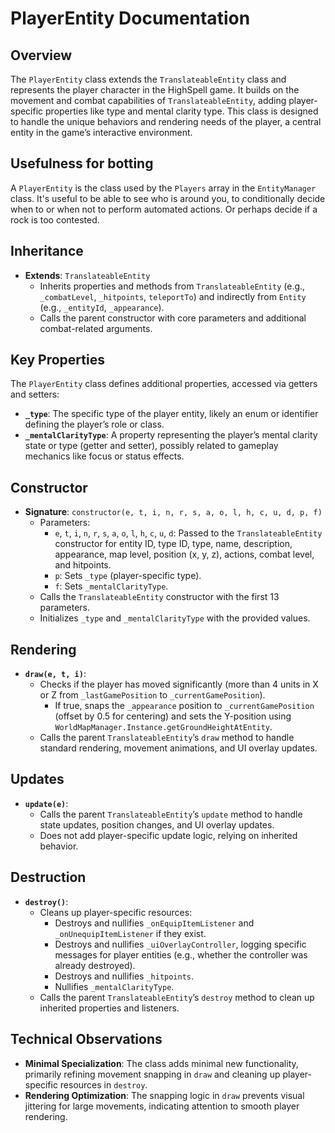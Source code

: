 # PlayerEntity Documentation

## Overview
The `PlayerEntity` class extends the `TranslateableEntity` class and represents the player character in the HighSpell game. It builds on the movement and combat capabilities of `TranslateableEntity`, adding player-specific properties like type and mental clarity type. This class is designed to handle the unique behaviors and rendering needs of the player, a central entity in the game’s interactive environment.

## Usefulness for botting
A `PlayerEntity` is the class used by the `Players` array in the `EntityManager` class. It's useful to be able to see who is around you, to conditionally decide when to or when not to perform automated actions. Or perhaps decide if a rock is too contested. 


## Inheritance
- **Extends**: `TranslateableEntity`
  - Inherits properties and methods from `TranslateableEntity` (e.g., `_combatLevel`, `_hitpoints`, `teleportTo`) and indirectly from `Entity` (e.g., `_entityId`, `_appearance`).
  - Calls the parent constructor with core parameters and additional combat-related arguments.

## Key Properties
The `PlayerEntity` class defines additional properties, accessed via getters and setters:

- **`_type`**: The specific type of the player entity, likely an enum or identifier defining the player’s role or class.
- **`_mentalClarityType`**: A property representing the player’s mental clarity state or type (getter and setter), possibly related to gameplay mechanics like focus or status effects.

## Constructor
- **Signature**: `constructor(e, t, i, n, r, s, a, o, l, h, c, u, d, p, f)`
  - Parameters:
    - `e`, `t`, `i`, `n`, `r`, `s`, `a`, `o`, `l`, `h`, `c`, `u`, `d`: Passed to the `TranslateableEntity` constructor for entity ID, type ID, type, name, description, appearance, map level, position (x, y, z), actions, combat level, and hitpoints.
    - `p`: Sets `_type` (player-specific type).
    - `f`: Sets `_mentalClarityType`.
  - Calls the `TranslateableEntity` constructor with the first 13 parameters.
  - Initializes `_type` and `_mentalClarityType` with the provided values.

## Rendering
- **`draw(e, t, i)`**:
  - Checks if the player has moved significantly (more than 4 units in X or Z from `_lastGamePosition` to `_currentGamePosition`).
    - If true, snaps the `_appearance` position to `_currentGamePosition` (offset by 0.5 for centering) and sets the Y-position using `WorldMapManager.Instance.getGroundHeightAtEntity`.
  - Calls the parent `TranslateableEntity`’s `draw` method to handle standard rendering, movement animations, and UI overlay updates.

## Updates
- **`update(e)`**:
  - Calls the parent `TranslateableEntity`’s `update` method to handle state updates, position changes, and UI overlay updates.
  - Does not add player-specific update logic, relying on inherited behavior.

## Destruction
- **`destroy()`**:
  - Cleans up player-specific resources:
    - Destroys and nullifies `_onEquipItemListener` and `_onUnequipItemListener` if they exist.
    - Destroys and nullifies `_uiOverlayController`, logging specific messages for player entities (e.g., whether the controller was already destroyed).
    - Destroys and nullifies `_hitpoints`.
    - Nullifies `_mentalClarityType`.
  - Calls the parent `TranslateableEntity`’s `destroy` method to clean up inherited properties and listeners.

## Technical Observations
- **Minimal Specialization**: The class adds minimal new functionality, primarily refining movement snapping in `draw` and cleaning up player-specific resources in `destroy`.
- **Rendering Optimization**: The snapping logic in `draw` prevents visual jittering for large movements, indicating attention to smooth player rendering.
